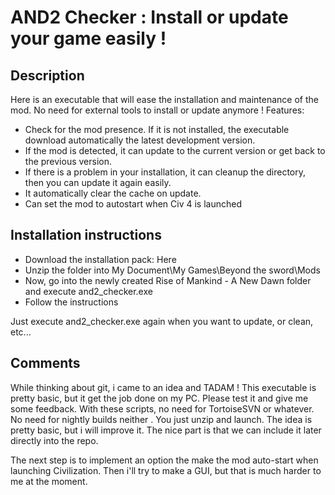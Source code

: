 # AND2 Checker : Install or update your game easily !
## Description
Here is an executable that will ease the installation and maintenance of the mod. No need for external tools to install or update anymore !
Features:
- Check for the mod presence. If it is not installed, the executable download automatically the latest development version.
- If the mod is detected, it can update to the current version or get back to the previous version.
- If there is a problem in your installation, it can cleanup the directory, then you can update it again easily.
- It automatically clear the cache on update.
- Can set the mod to autostart when Civ 4 is launched

## Installation instructions
- Download the installation pack: Here
- Unzip the folder into My Document\My Games\Beyond the sword\Mods
- Now, go into the newly created Rise of Mankind - A New Dawn folder and execute and2_checker.exe
- Follow the instructions

Just execute and2_checker.exe again when you want to update, or clean, etc...

## Comments
While thinking about git, i came to an idea and TADAM ! This executable is pretty basic, but it get the job done on my PC. Please test it and give me some feedback.
With these scripts, no need for TortoiseSVN or whatever. No need for nightly builds neither . You just unzip and launch.
The idea is pretty basic, but i will improve it. The nice part is that we can include it later directly into the repo.

The next step is to implement an option the make the mod auto-start when launching Civilization. Then i'll try to make a GUI, but that is much harder to me at the moment.
